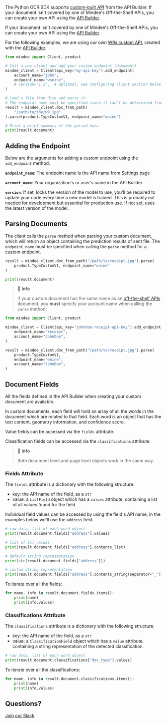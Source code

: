 The Python OCR SDK supports [custom-built API](https://developers.mindee.com/docs/build-your-first-document-parsing-api) from the API Builder. If your document isn't covered by one of Mindee's Off-the-Shelf APIs, you can create your own API using the [API Builder](https://developers.mindee.com/docs/overview).

If your document isn't covered by one of Mindee's Off-the-Shelf APIs, you can create your own API using the
[API Builder](https://developers.mindee.com/docs/overview).

For the following examples, we are using our own [W9s custom API](https://developers.mindee.com/docs/w9-forms-ocr),
created with the [API Builder](https://developers.mindee.com/docs/overview).

```python
from mindee import Client, product

# Init a new client and add your custom endpoint (document)
mindee_client = Client(api_key="my-api-key").add_endpoint(
    account_name="john",
    endpoint_name="wsnine",
    # version="1.2",  # optional, see configuring client section below
)

# Load a file from disk and parse it.
# The endpoint name must be specified since it can't be determined from the class.
result = mindee_client.doc_from_path(
    "/path/to/the/w9.jpg"
).parse(product.TypeCustomV1, endpoint_name="wnine")

# Print a brief summary of the parsed data
print(result.document)
```

## Adding the Endpoint
Below are the arguments for adding a custom endpoint using the `add_endpoint` method.

**`endpoint_name`**: The endpoint name is the API name from [Settings](https://developers.mindee.com/docs/build-your-first-document-parsing-api#settings-api-keys-and-documentation) page

**`account_name`**: Your organization's or user's name in the API Builder.

**`version`**: If set, locks the version of the model to use, you'll be required to update your code every time a new model is trained. 
 This is probably not needed for development but essential for production use.
 If not set, uses the latest version of the model.

## Parsing Documents
The client calls the `parse` method when parsing your custom document, which will return an object containing the prediction results of sent file.
The `endpoint_name` must be specified when calling the `parse` method for a custom endpoint.

```python
result = mindee_client.doc_from_path("/path/to/receipt.jpg").parse(
    product.TypeCustomV1, endpoint_name="wnine"
)

print(result.document)
```

> 📘 **Info**
>
> If your custom document has the same name as an [off-the-shelf APIs](https://developers.mindee.com/docs/what-is-off-the-shelf-api) document,
> you **must** specify your account name when calling the `parse` method:

```python
from mindee import Client, product

mindee_client = Client(api_key="johndoe-receipt-api-key").add_endpoint(
    endpoint_name="receipt",
    account_name="JohnDoe",
)

result = mindee_client.doc_from_path("/path/to/receipt.jpg").parse(
    product.TypeCustomV1,
    endpoint_name="wnine",
    account_name="JohnDoe",
)
```

## Document Fields
All the fields defined in the API Builder when creating your custom document are available.

In custom documents, each field will hold an array of all the words in the document which are related to that field.
Each word is an object that has the text content, geometry information, and confidence score.

Value fields can be accessed via the `fields` attribute.

Classification fields can be accessed via the `classifications` attribute.

> 📘 **Info**
>
> Both document level and page level objects work in the same way.

### Fields Attribute
The `fields` attribute is a dictionary with the following structure:

* key: the API name of the field, as a `str`
* value: a `ListField` object which has a `values` attribute, containing a list of all values found for the field.

Individual field values can be accessed by using the field's API name, in the examples below we'll use the `address` field.

```python
# raw data, list of each word object
print(result.document.fields["address"].values)

# list of all values
print(result.document.fields["address"].contents_list)

# default string representation
print(str(result.document.fields["address"]))

# custom string representation
print(result.document.fields["address"].contents_string(separator="_"))
```

To iterate over all the fields:
```python
for name, info in result.document.fields.items():
    print(name)
    print(info.values)
```

### Classifications Attribute
The `classifications` attribute is a dictionary with the following structure:

* key: the API name of the field, as a `str`
* value: a `ClassificationField` object which has a `value` attribute, containing a string representation of the detected classification.

```python
# raw data, list of each word object
print(result.document.classifications["doc_type"].values)
```

To iterate over all the classifications:
```python
for name, info in result.document.classifications.items():
    print(name)
    print(info.values)
```

## Questions?
[Join our Slack](https://join.slack.com/t/mindee-community/shared_invite/zt-1jv6nawjq-FDgFcF2T5CmMmRpl9LLptw)
